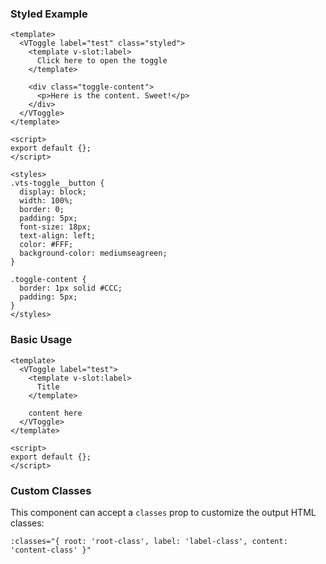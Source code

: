 ### Styled Example

```vue
<template>
  <VToggle label="test" class="styled">
    <template v-slot:label>
      Click here to open the toggle
    </template>

    <div class="toggle-content">
      <p>Here is the content. Sweet!</p>
    </div>
  </VToggle>
</template>

<script>
export default {};
</script>

<styles>
.vts-toggle__button {
  display: block;
  width: 100%;
  border: 0;
  padding: 5px;
  font-size: 18px;
  text-align: left;
  color: #FFF;
  background-color: mediumseagreen;
}

.toggle-content {
  border: 1px solid #CCC;
  padding: 5px;
}
</styles>
```

### Basic Usage

```vue
<template>
  <VToggle label="test">
    <template v-slot:label>
      Title
    </template>

    content here
  </VToggle>
</template>

<script>
export default {};
</script>
```

### Custom Classes

This component can accept a `classes` prop to customize the output HTML classes:

```
:classes="{ root: 'root-class', label: 'label-class', content: 'content-class' }"
```
